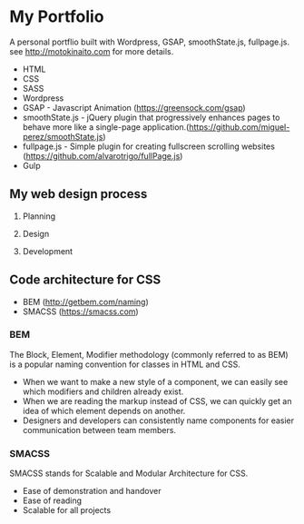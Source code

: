 # My Portfolio
A personal portflio built with Wordpress, GSAP, smoothState.js, fullpage.js.  
see http://motokinaito.com for more details.

* HTML
* CSS
* SASS
* Wordpress
* GSAP - Javascript Animation (https://greensock.com/gsap)
* smoothState.js - jQuery plugin that progressively enhances pages to behave more like a single-page application.(https://github.com/miguel-perez/smoothState.js)
* fullpage.js - Simple plugin for creating fullscreen scrolling websites (https://github.com/alvarotrigo/fullPage.js)
* Gulp

## My web design process
1. Planning

2. Design

3. Development


## Code architecture for CSS
* BEM (http://getbem.com/naming)
* SMACSS (https://smacss.com)

### BEM
The Block, Element, Modifier methodology (commonly referred to as BEM) is a popular naming convention for classes in HTML and CSS.
* When we want to make a new style of a component, we can easily see which modifiers and children already exist.
* When we are reading the markup instead of CSS, we can quickly get an idea of which element depends on another.
* Designers and developers can consistently name components for easier communication between team members.

### SMACSS
SMACSS stands for Scalable and Modular Architecture for CSS.
* Ease of demonstration and handover
* Ease of reading
* Scalable for all projects
